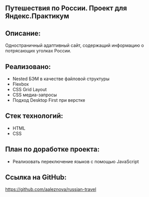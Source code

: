 Путешествия по России. Проект для Яндекс.Практикум
--------------------------------------------------

## Описание:
Одностраничный адаптивный сайт, содержащий информацию о потрясающих уголках России.

## Реализовано:

* Nested БЭМ в качестве файловой структуры
* Flexbox
* CSS Grid Layout
* CSS медиа-запросы
* Подход Desktop First при верстке

## Стек технологий:
* HTML
* CSS

## План по доработке проекта:

* Реализовать переключение языков с помощью JavaScript

## Ссылка на GitHub:

https://github.com/aaleznova/russian-travel